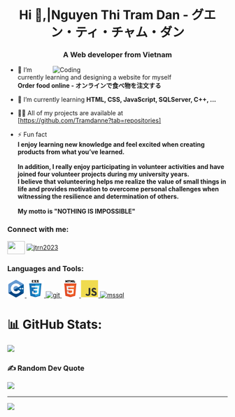 <h1 align="center">Hi 👋,|Nguyen Thi Tram Dan - グエン・ティ・チャム・ダン</h1>
<h3 align="center">A Web developer from Vietnam</h3>
<img align="right" alt="Coding" width="400" src="https://i.pinimg.com/736x/8c/bc/b5/8cbcb52047fdae05884260b27b661468.jpg">


- 🔭 I’m currently learning and designing a website for myself
  <br>**Order food online -  オンラインで食べ物を注文する**

- 🌱 I’m currently learning **HTML, CSS, JavaScript, SQLServer, C++, ...**

- 👨‍💻 All of my projects are available at
    <Br> [https://github.com/Tramdanne?tab=repositories]

- ⚡ Fun fact
  <br> **I enjoy learning new knowledge and feel excited when creating products from what you’ve learned.**
  <br>
  <br> **In addition, I really enjoy participating in volunteer activities and have joined four volunteer projects during my university years.
  <br>I believe that volunteering helps me realize the value of small things in life and provides motivation to overcome personal challenges when witnessing the resilience and determination of others.**
  <br>
  <br>**My motto is "NOTHING IS IMPOSSIBLE"**

<h3 align="left">Connect with me:</h3>
<p align="left">
<a href="https://www.facebook.com/profile.php?id=100015869462379" target="blank"><img align="center" src="https://raw.githubusercontent.com/rahuldkjain/github-profile-readme-generator/master/src/images/icons/Social/facebook.svg" alt="" height="30" width="40" /></a>
<a href="https://www.instagram.com/tdnt04/" target="blank"><img align="center" src="https://raw.githubusercontent.com/rahuldkjain/github-profile-readme-generator/master/src/images/icons/Social/instagram.svg" alt="jtrn2023" height="30" width="40" /></a>
</p>

<h3 align="left">Languages and Tools:</h3>
  <a href="https://www.w3schools.com/cpp/" target="_blank" rel="noreferrer">
    <img src="https://raw.githubusercontent.com/devicons/devicon/master/icons/cplusplus/cplusplus-original.svg" alt="cplusplus" width="40" height="40"/>
  </a>
  <a href="https://www.w3schools.com/css/" target="_blank" rel="noreferrer">
    <img src="https://raw.githubusercontent.com/devicons/devicon/master/icons/css3/css3-original-wordmark.svg" alt="css3" width="40" height="40"/>
  </a>
  <a href="https://git-scm.com/" target="_blank" rel="noreferrer">
    <img src="https://www.vectorlogo.zone/logos/git-scm/git-scm-icon.svg" alt="git" width="40" height="40"/>
  </a>
   <a href="https://www.w3.org/html/" target="_blank" rel="noreferrer">
    <img src="https://raw.githubusercontent.com/devicons/devicon/master/icons/html5/html5-original-wordmark.svg" alt="html5" width="40" height="40"/>
  </a>
<a href="https://developer.mozilla.org/en-US/docs/Web/JavaScript" target="_blank" rel="noreferrer">
    <img src="https://raw.githubusercontent.com/devicons/devicon/master/icons/javascript/javascript-original.svg" alt="javascript" width="40" height="40"/>
  </a>
    <a href="https://www.microsoft.com/en-us/sql-server" target="_blank" rel="noreferrer">
    <img src="https://www.svgrepo.com/show/303229/microsoft-sql-server-logo.svg" alt="mssql" width="40" height="40"/>
  </a>
 </p>

# 📊 GitHub Stats:
![](https://github-readme-stats.vercel.app/api/top-langs/?username=Tramdanne&theme=rose&hide_border=false&include_all_commits=true&count_private=false&layout=compact)

### ✍️ Random Dev Quote
![](https://quotes-github-readme.vercel.app/api?type=horizontal&theme=radical)

---
[![](https://visitcount.itsvg.in/api?id=Tramdanne&icon=0&color=0)](https://visitcount.itsvg.in)

<!-- Proudly created with GPRM ( https://gprm.itsvg.in ) -->
